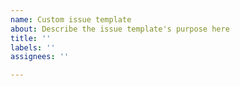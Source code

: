 ```yaml
---
name: Custom issue template
about: Describe the issue template's purpose here
title: ''
labels: ''
assignees: ''

---
```



